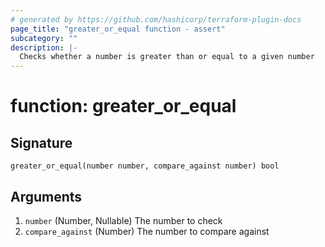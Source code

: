 ```yaml
---
# generated by https://github.com/hashicorp/terraform-plugin-docs
page_title: "greater_or_equal function - assert"
subcategory: ""
description: |-
  Checks whether a number is greater than or equal to a given number
---
```


# function: greater_or_equal





## Signature

<!-- signature generated by tfplugindocs -->
```text
greater_or_equal(number number, compare_against number) bool
```

## Arguments

<!-- arguments generated by tfplugindocs -->
1. `number` (Number, Nullable) The number to check
1. `compare_against` (Number) The number to compare against

